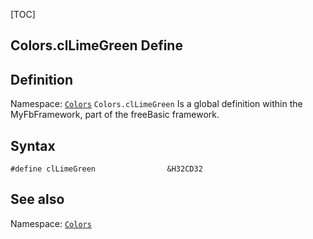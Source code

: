 [TOC]
## Colors.clLimeGreen Define

## Definition
Namespace: [`Colors`](Colors.md)
`Colors.clLimeGreen` Is a global definition within the MyFbFramework, part of the freeBasic framework.
## Syntax

```freeBasic
#define clLimeGreen                &H32CD32
```

## See also
Namespace: [`Colors`](Colors.md)
